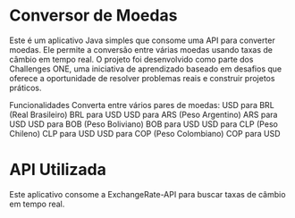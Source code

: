 # Conversor de Moedas
Este é um aplicativo Java simples que consome uma API para converter moedas. Ele permite a conversão entre várias moedas usando taxas de câmbio em tempo real. 
O projeto foi desenvolvido como parte dos Challenges ONE, uma iniciativa de aprendizado baseado em desafios que oferece a oportunidade de resolver problemas 
reais e construir projetos práticos.

Funcionalidades
Converta entre vários pares de moedas:
USD para BRL (Real Brasileiro)
BRL para USD
USD para ARS (Peso Argentino)
ARS para USD
USD para BOB (Peso Boliviano)
BOB para USD
USD para CLP (Peso Chileno)
CLP para USD
USD para COP (Peso Colombiano)
COP para USD

# API Utilizada
Este aplicativo consome a ExchangeRate-API para buscar taxas de câmbio em tempo real.
